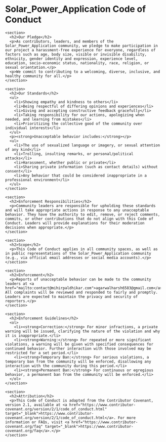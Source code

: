 <h1>Solar_Power_Application Code of Conduct</h1>

    <section>
      <h2>Our Pledge</h2>
      <p>As contributors, leaders, and members of the Solar_Power_Application community, we pledge to make participation in our project a harassment-free experience for everyone, regardless of factors such as age, body size, visible or invisible disability, ethnicity, gender identity and expression, experience level, education, socio-economic status, nationality, race, religion, or sexual orientation.</p>
      <p>We commit to contributing to a welcoming, diverse, inclusive, and healthy community for all.</p>
    </section>

    <section>
      <h2>Our Standards</h2>
      <ul>
        <li>Showing empathy and kindness to others</li>
        <li>Being respectful of differing opinions and experiences</li>
        <li>Giving and accepting constructive feedback gracefully</li>
        <li>Taking responsibility for our actions, apologizing when needed, and learning from mistakes</li>
        <li>Prioritizing the collective good of the community over individual interests</li>
      </ul>
      <p><strong>Unacceptable behavior includes:</strong></p>
      <ul>
        <li>The use of sexualized language or imagery, or sexual attention of any kind</li>
        <li>Trolling, insulting remarks, or personal/political attacks</li>
        <li>Harassment, whether public or private</li>
        <li>Sharing private information (such as contact details) without consent</li>
        <li>Any behavior that could be considered inappropriate in a professional environment</li>
      </ul>
    </section>

    <section>
      <h2>Enforcement Responsibilities</h2>
      <p>Community leaders are responsible for upholding these standards and will take appropriate actions in response to any unacceptable behavior. They have the authority to edit, remove, or reject comments, commits, or other contributions that do not align with this Code of Conduct. Leaders will provide explanations for their moderation decisions when appropriate.</p>
    </section>

    <section>
      <h2>Scope</h2>
      <p>This Code of Conduct applies in all community spaces, as well as in public representations of the Solar_Power_Application community (e.g., via official email addresses or social media accounts).</p>
    </section>

    <section>
      <h2>Enforcement</h2>
      <p>Reports of unacceptable behavior can be made to the community leaders at <a href="mailto:contact@mihirpaldhikar.com">agarwalharsh6583@gmail.com</a>. All complaints will be reviewed and responded to fairly and promptly. Leaders are expected to maintain the privacy and security of reporters.</p>
    </section>

    <section>
      <h2>Enforcement Guidelines</h2>
      <ol>
        <li><strong>Correction:</strong> For minor infractions, a private warning will be issued, clarifying the nature of the violation and why it is inappropriate.</li>
        <li><strong>Warning:</strong> For repeated or more significant violations, a warning will be given with specified consequences for continued behavior. Further interaction with those involved may be restricted for a set period.</li>
        <li><strong>Temporary Ban:</strong> For serious violations, a temporary ban from the community will be enforced, disallowing any interaction with the community during this period.</li>
        <li><strong>Permanent Ban:</strong> For continuous or egregious behavior, a permanent ban from the community will be enforced.</li>
      </ol>
    </section>

    <section>
      <h2>Attribution</h2>
      <p>This Code of Conduct is adapted from the Contributor Covenant, version 2.1, available at <a href="https://www.contributor-covenant.org/version/2/1/code_of_conduct.html" target="_blank">https://www.contributor-covenant.org/version/2/1/code_of_conduct.html</a>. For more information or FAQs, visit <a href="https://www.contributor-covenant.org/faq" target="_blank">https://www.contributor-covenant.org/faq</a>.</p>
    </section>